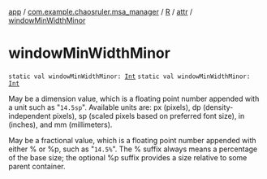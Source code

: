 [app](../../../index.md) / [com.example.chaosruler.msa_manager](../../index.md) / [R](../index.md) / [attr](index.md) / [windowMinWidthMinor](.)

# windowMinWidthMinor

`static val windowMinWidthMinor: `[`Int`](https://kotlinlang.org/api/latest/jvm/stdlib/kotlin/-int/index.html)
`static val windowMinWidthMinor: `[`Int`](https://kotlinlang.org/api/latest/jvm/stdlib/kotlin/-int/index.html)

May be a dimension value, which is a floating point number appended with a unit such as "`14.5sp`". Available units are: px (pixels), dp (density-independent pixels), sp (scaled pixels based on preferred font size), in (inches), and mm (millimeters).

May be a fractional value, which is a floating point number appended with either % or %p, such as "`14.5%`". The % suffix always means a percentage of the base size; the optional %p suffix provides a size relative to some parent container.

